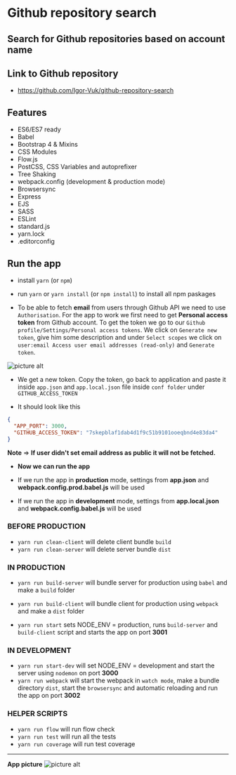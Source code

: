 # Github repository search #

## Search for Github repositories based on account name ##

## Link to Github repository ##

* <https://github.com/Igor-Vuk/github-repository-search>

## Features ##

* ES6/ES7 ready
* Babel
* Bootstrap 4 & Mixins
* CSS Modules
* Flow.js
* PostCSS, CSS Variables and autoprefixer
* Tree Shaking
* webpack.config (development & production mode)
* Browsersync
* Express
* EJS
* SASS
* ESLint
* standard.js
* yarn.lock
* .editorconfig

## Run the app ##

* install `yarn` (or `npm`)
* run `yarn` or `yarn install` (or `npm install`) to install all npm paskages

* To be able to fetch **email** from users through Github API we need to use `Authorisation`. For the app to work we first need to get **Personal access token** from Github account. To get the token we go to our `Github profile/Settings/Personal access tokens`. We click on `Generate new token`, give him some description and under `Select scopes` we click on `user:email Access user email addresses (read-only)` and `Generate token`.

![picture alt](http://i.imgur.com/ry4os72.png "List")

* We get a new token. Copy the token, go back to application and paste it inside `app.json` and `app.local.json` file inside `conf folder` under `GITHUB_ACCESS_TOKEN`

* It should look like this

```json
{
  "APP_PORT": 3000,
  "GITHUB_ACCESS_TOKEN": "7skepblaf1dab4d1f9c51b9101ooeqbnd4e83da4"
}
```

**Note** => **If user didn't set email address as public it will not be fetched.**

* **Now we can run the app**

* If we run the app in **production** mode, settings from **app.json** and **webpack.config.prod.babel.js** will be used
* If we run the app in **development** mode, settings from **app.local.json** and **webpack.config.babel.js** will be used

### BEFORE PRODUCTION ###

* `yarn run clean-client` will delete client bundle `build`
* `yarn run clean-server` will delete server bundle `dist`

### IN PRODUCTION ###

* `yarn run build-server`  will bundle server for production using `babel` and make a `build` folder
* `yarn run build-client` will bundle client for production using `webpack` and make a `dist` folder

* `yarn run start` sets NODE_ENV = production, runs `build-server` and `build-client` script and starts the app on port **3001**

### IN DEVELOPMENT ###

* `yarn run start-dev` will set NODE_ENV = development and start the server using `nodemon` on port **3000**
* `yarn run webpack` will start the webpack in `watch mode`, make a bundle directory `dist`, start the `browsersync` and automatic reloading and run the app on port **3002**

### HELPER SCRIPTS ###

* `yarn run flow` will run flow check
* `yarn run test` will run all the tests
* `yarn run coverage` will run test coverage

---

**App picture**
![picture alt](http://i.imgur.com/AaIHds1.png "List")
